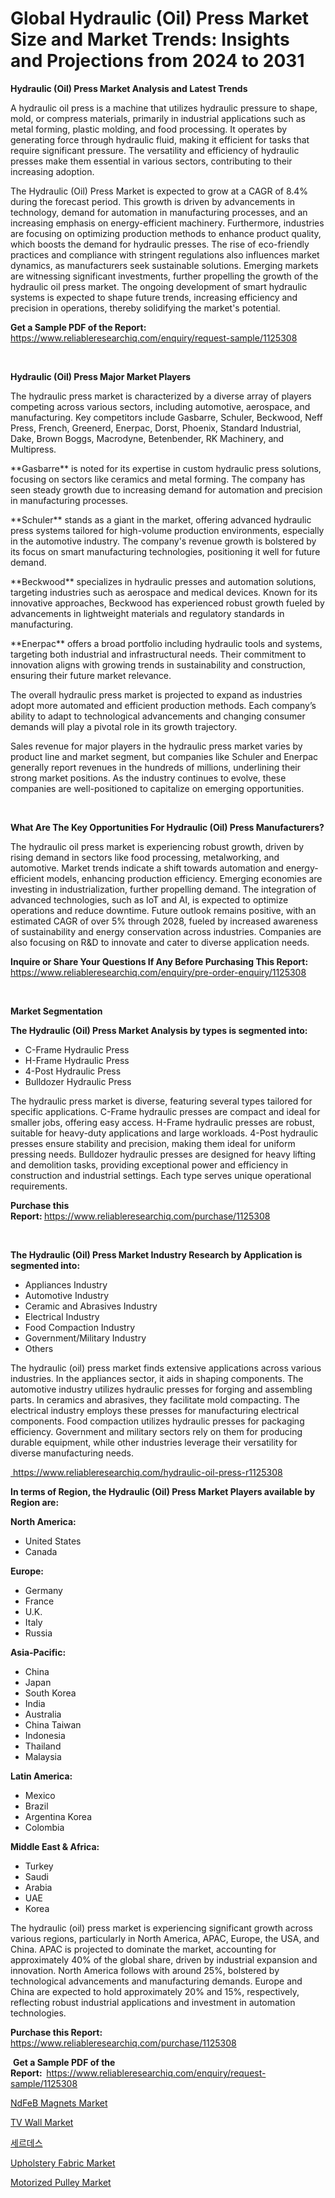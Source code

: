 <p><h1>Global Hydraulic (Oil) Press Market Size and Market Trends: Insights and Projections from 2024 to 2031</h1></p><p><strong>Hydraulic (Oil) Press Market Analysis and Latest Trends</strong></p>
<p><p>A hydraulic oil press is a machine that utilizes hydraulic pressure to shape, mold, or compress materials, primarily in industrial applications such as metal forming, plastic molding, and food processing. It operates by generating force through hydraulic fluid, making it efficient for tasks that require significant pressure. The versatility and efficiency of hydraulic presses make them essential in various sectors, contributing to their increasing adoption.</p><p>The Hydraulic (Oil) Press Market is expected to grow at a CAGR of 8.4% during the forecast period. This growth is driven by advancements in technology, demand for automation in manufacturing processes, and an increasing emphasis on energy-efficient machinery. Furthermore, industries are focusing on optimizing production methods to enhance product quality, which boosts the demand for hydraulic presses. The rise of eco-friendly practices and compliance with stringent regulations also influences market dynamics, as manufacturers seek sustainable solutions. Emerging markets are witnessing significant investments, further propelling the growth of the hydraulic oil press market. The ongoing development of smart hydraulic systems is expected to shape future trends, increasing efficiency and precision in operations, thereby solidifying the market's potential.</p></p>
<p><strong>Get a Sample PDF of the Report:&nbsp;</strong> <a href="https://www.reliableresearchiq.com/enquiry/request-sample/1125308?utm_campaign=99&utm_medium=2&utm_source=Github&utm_content=ia&utm_term=26122024&utm_id=hydraulic-oil-press">https://www.reliableresearchiq.com/enquiry/request-sample/1125308</a></p>
<p>&nbsp;</p>
<p><strong>Hydraulic (Oil) Press Major Market Players</strong></p>
<p><p>The hydraulic press market is characterized by a diverse array of players competing across various sectors, including automotive, aerospace, and manufacturing. Key competitors include Gasbarre, Schuler, Beckwood, Neff Press, French, Greenerd, Enerpac, Dorst, Phoenix, Standard Industrial, Dake, Brown Boggs, Macrodyne, Betenbender, RK Machinery, and Multipress.</p><p>**Gasbarre** is noted for its expertise in custom hydraulic press solutions, focusing on sectors like ceramics and metal forming. The company has seen steady growth due to increasing demand for automation and precision in manufacturing processes. </p><p>**Schuler** stands as a giant in the market, offering advanced hydraulic press systems tailored for high-volume production environments, especially in the automotive industry. The company's revenue growth is bolstered by its focus on smart manufacturing technologies, positioning it well for future demand.</p><p>**Beckwood** specializes in hydraulic presses and automation solutions, targeting industries such as aerospace and medical devices. Known for its innovative approaches, Beckwood has experienced robust growth fueled by advancements in lightweight materials and regulatory standards in manufacturing.</p><p>**Enerpac** offers a broad portfolio including hydraulic tools and systems, targeting both industrial and infrastructural needs. Their commitment to innovation aligns with growing trends in sustainability and construction, ensuring their future market relevance.</p><p>The overall hydraulic press market is projected to expand as industries adopt more automated and efficient production methods. Each company’s ability to adapt to technological advancements and changing consumer demands will play a pivotal role in its growth trajectory.</p><p>Sales revenue for major players in the hydraulic press market varies by product line and market segment, but companies like Schuler and Enerpac generally report revenues in the hundreds of millions, underlining their strong market positions. As the industry continues to evolve, these companies are well-positioned to capitalize on emerging opportunities.</p></p>
<p>&nbsp;</p>
<p><strong>What Are The Key Opportunities For Hydraulic (Oil) Press Manufacturers?</strong></p>
<p><p>The hydraulic oil press market is experiencing robust growth, driven by rising demand in sectors like food processing, metalworking, and automotive. Market trends indicate a shift towards automation and energy-efficient models, enhancing production efficiency. Emerging economies are investing in industrialization, further propelling demand. The integration of advanced technologies, such as IoT and AI, is expected to optimize operations and reduce downtime. Future outlook remains positive, with an estimated CAGR of over 5% through 2028, fueled by increased awareness of sustainability and energy conservation across industries. Companies are also focusing on R&D to innovate and cater to diverse application needs.</p></p>
<p><strong>Inquire or Share Your Questions If Any Before Purchasing This Report:</strong> <a href="https://www.reliableresearchiq.com/enquiry/pre-order-enquiry/1125308?utm_campaign=99&utm_medium=2&utm_source=Github&utm_content=ia&utm_term=26122024&utm_id=hydraulic-oil-press">https://www.reliableresearchiq.com/enquiry/pre-order-enquiry/1125308</a></p>
<p>&nbsp;</p>
<p><strong>Market Segmentation</strong></p>
<p><strong>The Hydraulic (Oil) Press Market Analysis by types is segmented into:</strong></p>
<p><ul><li>C-Frame Hydraulic Press</li><li>H-Frame Hydraulic Press</li><li>4-Post Hydraulic Press</li><li>Bulldozer Hydraulic Press</li></ul></p>
<p><p>The hydraulic press market is diverse, featuring several types tailored for specific applications. C-Frame hydraulic presses are compact and ideal for smaller jobs, offering easy access. H-Frame hydraulic presses are robust, suitable for heavy-duty applications and large workloads. 4-Post hydraulic presses ensure stability and precision, making them ideal for uniform pressing needs. Bulldozer hydraulic presses are designed for heavy lifting and demolition tasks, providing exceptional power and efficiency in construction and industrial settings. Each type serves unique operational requirements.</p></p>
<p><strong>Purchase this Report:&nbsp;</strong><a href="https://www.reliableresearchiq.com/purchase/1125308?utm_campaign=99&utm_medium=2&utm_source=Github&utm_content=ia&utm_term=26122024&utm_id=hydraulic-oil-press">https://www.reliableresearchiq.com/purchase/1125308</a></p>
<p>&nbsp;</p>
<p><strong>The Hydraulic (Oil) Press Market Industry Research by Application is segmented into:</strong></p>
<p><ul><li>Appliances Industry</li><li>Automotive Industry</li><li>Ceramic and Abrasives Industry</li><li>Electrical Industry</li><li>Food Compaction Industry</li><li>Government/Military Industry</li><li>Others</li></ul></p>
<p><p>The hydraulic (oil) press market finds extensive applications across various industries. In the appliances sector, it aids in shaping components. The automotive industry utilizes hydraulic presses for forging and assembling parts. In ceramics and abrasives, they facilitate mold compacting. The electrical industry employs these presses for manufacturing electrical components. Food compaction utilizes hydraulic presses for packaging efficiency. Government and military sectors rely on them for producing durable equipment, while other industries leverage their versatility for diverse manufacturing needs.</p></p>
<p><a href="https://www.reliableresearchiq.com/hydraulic-oil-press-r1125308?utm_campaign=99&utm_medium=2&utm_source=Github&utm_content=ia&utm_term=26122024&utm_id=hydraulic-oil-press">&nbsp;https://www.reliableresearchiq.com/hydraulic-oil-press-r1125308</a></p>
<p><strong>In terms of Region, the Hydraulic (Oil) Press Market Players available by Region are:</strong></p>
<p>
    <p> <strong> North America: </strong>
        <ul>
            <li>United States</li>
            <li>Canada</li>
        </ul>
        </p> 
    <p> <strong> Europe: </strong>
        <ul>
            <li>Germany</li>
            <li>France</li>
            <li>U.K.</li>
            <li>Italy</li>
            <li>Russia</li>
        </ul>
        </p> 
    <p> <strong> Asia-Pacific: </strong>
        <ul>
            <li>China</li>
            <li>Japan</li>
            <li>South Korea</li>
            <li>India</li>
            <li>Australia</li>
            <li>China Taiwan</li>
            <li>Indonesia</li>
            <li>Thailand</li>
            <li>Malaysia</li>
        </ul>
        </p> 
    <p> <strong> Latin America: </strong>
        <ul>
            <li>Mexico</li>
            <li>Brazil</li>
            <li>Argentina Korea</li>
            <li>Colombia</li>
        </ul>
        </p> 
    <p> <strong> Middle East & Africa: </strong>
        <ul>
            <li>Turkey</li>
            <li>Saudi</li>
            <li>Arabia</li>
            <li>UAE</li>
            <li>Korea</li>
        </ul>
    </p>
    </p>
<p><p>The hydraulic (oil) press market is experiencing significant growth across various regions, particularly in North America, APAC, Europe, the USA, and China. APAC is projected to dominate the market, accounting for approximately 40% of the global share, driven by industrial expansion and innovation. North America follows with around 25%, bolstered by technological advancements and manufacturing demands. Europe and China are expected to hold approximately 20% and 15%, respectively, reflecting robust industrial applications and investment in automation technologies.</p></p>
<p><strong>Purchase this Report: </strong><a href="https://www.reliableresearchiq.com/purchase/1125308?utm_campaign=99&utm_medium=2&utm_source=Github&utm_content=ia&utm_term=26122024&utm_id=hydraulic-oil-press">https://www.reliableresearchiq.com/purchase/1125308</a></p>
<p>&nbsp;<strong>Get a Sample PDF of the Report:&nbsp;&nbsp;</strong><a href="https://www.reliableresearchiq.com/enquiry/request-sample/1125308?utm_campaign=99&utm_medium=2&utm_source=Github&utm_content=ia&utm_term=26122024&utm_id=hydraulic-oil-press">https://www.reliableresearchiq.com/enquiry/request-sample/1125308</a></p>
<p><strong></strong></p>
<p><p><a href="https://www.linkedin.com/pulse/insightson-ndfeb-magnets-market-examining-markets-progress-wrt-hecle?utm_campaign=99&utm_medium=2&utm_source=Github&utm_content=ia&utm_term=26122024&utm_id=hydraulic-oil-press">NdFeB Magnets Market</a></p><p><a href="https://github.com/klaassenmackenzie6/Market-Research-Report-List-1/blob/main/tv-wall-market.md?utm_campaign=99&utm_medium=2&utm_source=Github&utm_content=ia&utm_term=26122024&utm_id=hydraulic-oil-press">TV Wall Market</a></p><p><a href="https://github.com/sougarounis/Market-Research-Report-List-6/blob/main/513665029046.md?utm_campaign=99&utm_medium=2&utm_source=Github&utm_content=ia&utm_term=26122024&utm_id=hydraulic-oil-press">세르데스</a></p><p><a href="https://www.linkedin.com/pulse/regulatory-landscape-its-influence-global-upholstery-fabric-9mj3c?utm_campaign=99&utm_medium=2&utm_source=Github&utm_content=ia&utm_term=26122024&utm_id=hydraulic-oil-press">Upholstery Fabric Market</a></p><p><a href="https://www.linkedin.com/pulse/revenue-market-growth-projections-motorized-pulley-53-cagr-from-hkouf?utm_campaign=99&utm_medium=2&utm_source=Github&utm_content=ia&utm_term=26122024&utm_id=hydraulic-oil-press">Motorized Pulley Market</a></p></p>